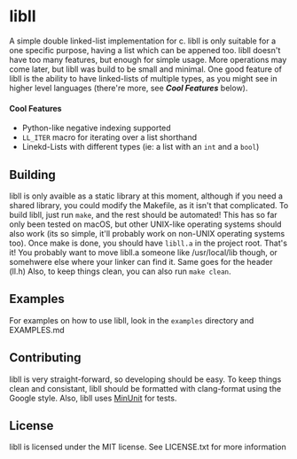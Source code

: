 # libll

A simple double linked-list implementation for c. libll is only suitable for a
one specific purpose, having a list which can be appened too. libll doesn't
have too many features, but enough for simple usage. More operations may come
later, but libll was build to be small and minimal. One good feature of libll
is the ability to have linked-lists of multiple types, as you might see in
higher level languages (there're more, see ***Cool Features*** below).

#### Cool Features
* Python-like negative indexing supported
* `LL_ITER` macro for iterating over a list shorthand
* Linekd-Lists with different types (ie: a list with an `int` and a `bool`)

## Building

libll is only avaible as a static library at this moment, although if you need
a shared library, you could modify the Makefile, as it isn't that complicated.
To build libll, just run `make`, and the rest should be automated! This has so
far only been tested on macOS, but other UNIX-like operating systems should
also work (its so simple, it'll probably work on non-UNIX operating systems
too). Once make is done, you should have `libll.a` in the project root. That's
it! You probably want to move libll.a someone like /usr/local/lib though, or
somehwere else where your linker can find it. Same goes for the header (ll.h)
Also, to keep things clean, you can also run `make clean`.

## Examples

For examples on how to use libll, look in the `examples` directory and
EXAMPLES.md

## Contributing

libll is very straight-forward, so developing should be easy. To keep things
clean and consistant, libll should be formatted with clang-format using the
Google style. Also, libll uses [MinUnit](https://github.com/siu/minunit) for
tests.

## License

libll is licensed under the MIT license. See LICENSE.txt for more information
